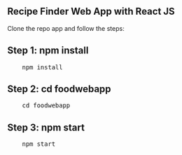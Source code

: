 ## Recipe Finder Web App with React JS
<p>Clone the repo app and follow the steps:</p>

## Step 1: npm install
<pre>
    npm install
</pre>

## Step 2: cd foodwebapp
<pre>
    cd foodwebapp
</pre>

## Step 3: npm start
<pre>
    npm start
</pre>
